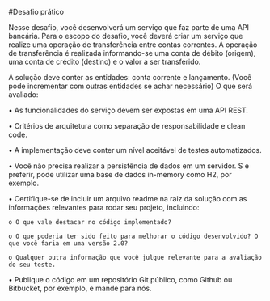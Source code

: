 #Desafio prático

Nesse desafio, você desenvolverá um serviço que faz parte de uma API bancária.
Para o escopo do desafio, você deverá criar um serviço que realize uma operação de transferência entre contas correntes. 
A operação de transferência é realizada informando-se uma conta de débito (origem), uma conta de crédito (destino) e o valor a ser transferido.

A solução deve conter as entidades: conta corrente e lançamento. (Você pode incrementar com outras entidades se achar necessário)
O que será avaliado:

  •	As funcionalidades do serviço devem ser expostas em uma API REST.
  
  •	Critérios de arquitetura como separação de responsabilidade e clean code.
  
  •	A implementação deve conter um nível aceitável de testes automatizados.
  
  •	Você não precisa realizar a persistência de dados em um servidor. S
  e preferir, pode utilizar uma base de dados in-memory como H2, por exemplo.
  
  •	Certifique-se de incluir um arquivo readme na raiz da solução com as informações relevantes para rodar seu projeto, incluindo:
  
    o O que vale destacar no código implementado?
    
    o O que poderia ter sido feito para melhorar o código desenvolvido? O que você faria em uma versão 2.0?
    
    o Qualquer outra informação que você julgue relevante para a avaliação do seu teste.
    
  •	Publique o código em um repositório Git público, como Github ou Bitbucket, por exemplo, e mande para nós.
  
